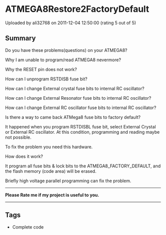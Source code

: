 # ATMEGA8Restore2FactoryDefault

Uploaded by ali32768 on 2011-12-04 12:50:00 (rating 5 out of 5)

## Summary

Do you have these problems(questions) on your ATMEGA8?


Why I am unable to program/read ATMEGA8 nevermore?  

Why the RESET pin does not work?  

How can I unprogram RSTDISB fuse bit?  

How can I change External crystal fuse bits to internal RC oscillator?  

How can I change External Resonator fuse bits to internal RC oscillator?  

How can I change External RC oscillator fuse bits to internal RC oscillator?  

Is there a way to came back ATMega8 fuse bits to factory default?


It happened when you program RSTDISBL fuse bit, select External Crystal or External RC oscillator. At this condition, programming and reading maybe not possible.


To fix the problem you need this hardware.


How does it work?  

It program all fuse bits & lock bits to the ATMEGA8\_FACTORY\_DEFAULT, and the flash memory (code area) will be erased.  

Briefly high voltage parallel programming can fix the problem.


******************************************************************  

****Please Rate me if my project is useful to you.****  

******************************************************************

## Tags

- Complete code
